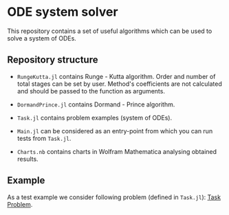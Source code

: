 # ODE system solver

This repository contains a set of useful algorithms which can be used to solve a system of 
ODEs.

## Repository structure

- `RungeKutta.jl` contains Runge - Kutta algorithm. Order and number of total stages can be set by user. Method's coefficients are not calculated and should be passed to the function as arguments.

- `DormandPrince.jl` contains Dormand - Prince algorithm.

- `Task.jl` contains problem examples (system of ODEs).

- `Main.jl` can be considered as an entry-point from which you can run tests from `Task.jl`.

- `Charts.nb` contains charts in Wolfram Mathematica analysing obtained results.

## Example

As a test example we consider following problem (defined in `Task.jl`): [Task Problem](docs/example_problem.pdf).

